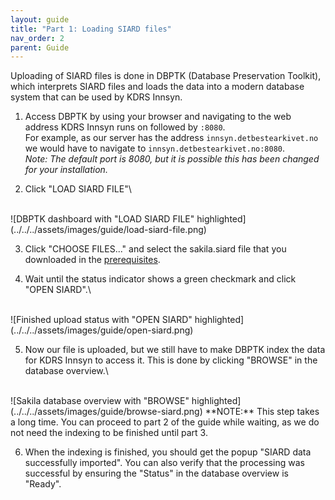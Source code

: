 ```yaml
---
layout: guide
title: "Part 1: Loading SIARD files"
nav_order: 2
parent: Guide
---
```

Uploading of SIARD files is done in DBPTK (Database Preservation Toolkit), which interprets SIARD files and loads the data into a modern database system that can be used by KDRS Innsyn.

1. Access DBPTK by using your browser and navigating to the web address KDRS Innsyn runs on followed by `:8080`.\
For example, as our server has the address `innsyn.detbestearkivet.no` we would have to navigate to `innsyn.detbestearkivet.no:8080`.\
*Note: The default port is 8080, but it is possible this has been changed for your installation.*

2. Click "LOAD SIARD FILE"\
<br>
![DBPTK dashboard with "LOAD SIARD FILE" highlighted](../../../assets/images/guide/load-siard-file.png)

3. Click "CHOOSE FILES..." and select the sakila.siard file that you downloaded in the [prerequisites](../prerequisites).

4. Wait until the status indicator shows a green checkmark and click "OPEN SIARD".\
<br>
![Finished upload status with "OPEN SIARD" highlighted](../../../assets/images/guide/open-siard.png)

5. Now our file is uploaded, but we still have to make DBPTK index the data for KDRS Innsyn to access it. This is done by clicking "BROWSE" in the database overview.\
<br>
![Sakila database overview with "BROWSE" highlighted](../../../assets/images/guide/browse-siard.png)
**NOTE:** This step takes a long time. You can proceed to part 2 of the guide while waiting, as we do not need the indexing to be finished until part 3.

6. When the indexing is finished, you should get the popup "SIARD data successfully imported". You can also verify that the processing was successful by ensuring the "Status" in the database overview is "Ready".